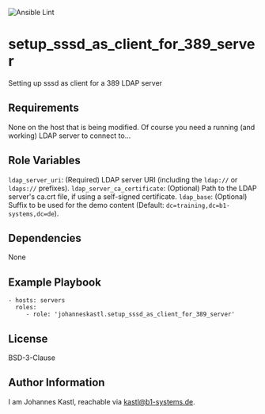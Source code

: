![Ansible Lint](https://github.com/johanneskastl/ansible-role-setup_sssd_as_client_for_389_server/workflows/Ansible%20Lint/badge.svg)

setup_sssd_as_client_for_389_server
=========

Setting up sssd as client for a 389 LDAP server

Requirements
------------

None on the host that is being modified.
Of course you need a running (and working) LDAP server to connect to...

Role Variables
--------------

`ldap_server_uri`: (Required) LDAP server URI (including the `ldap://` or `ldaps://` prefixes).
`ldap_server_ca_certificate`: (Optional) Path to the LDAP server's ca.crt file, if using a self-signed certificate.
`ldap_base`: (Optional) Suffix to be used for the demo content (Default: `dc=training,dc=b1-systems,dc=de`).

Dependencies
------------

None

Example Playbook
----------------

    - hosts: servers
      roles:
         - role: 'johanneskastl.setup_sssd_as_client_for_389_server'

License
-------

BSD-3-Clause

Author Information
------------------

I am Johannes Kastl, reachable via kastl@b1-systems.de.
